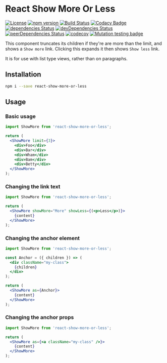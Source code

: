 # React Show More Or Less

[![License](https://img.shields.io/badge/License-Apache%202.0-blue.svg)](https://opensource.org/licenses/Apache-2.0)
[![npm version](https://badge.fury.io/js/react-show-more-or-less.svg)](https://badge.fury.io/js/react-show-more-or-less)
[![Build Status](https://travis-ci.org/pikselpalette/react-show-more-or-less.svg?branch=master)](https://travis-ci.org/pikselpalette/react-show-more-or-less)
[![Codacy Badge](https://api.codacy.com/project/badge/Grade/d4cee746ac5f43798afe8ae40e4d36d7)](https://www.codacy.com/app/samboylett/react-show-more-or-less?utm_source=github.com&amp;utm_medium=referral&amp;utm_content=pikselpalette/react-show-more-or-less&amp;utm_campaign=Badge_Grade)
[![dependencies Status](https://david-dm.org/pikselpalette/react-show-more-or-less/status.svg)](https://david-dm.org/pikselpalette/react-show-more-or-less)
[![devDependencies Status](https://david-dm.org/pikselpalette/react-show-more-or-less/dev-status.svg)](https://david-dm.org/pikselpalette/react-show-more-or-less?type=dev)
[![peerDependencies Status](https://david-dm.org/pikselpalette/react-show-more-or-less/peer-status.svg)](https://david-dm.org/pikselpalette/react-show-more-or-less?type=peer)
[![codecov](https://codecov.io/gh/pikselpalette/react-show-more-or-less/branch/master/graph/badge.svg)](https://codecov.io/gh/pikselpalette/react-show-more-or-less)
[![Mutation testing badge](https://badge.stryker-mutator.io/github.com/pikselpalette/react-show-more-or-less/master)](https://stryker-mutator.github.io)

This component truncates its children if they're are more than the limit, and shows a `Show more` link. Clicking this expands it then shows `Show less` link.

It is for use with list type views, rather than on paragraphs.

## Installation

```sh
npm i --save react-show-more-or-less
```

## Usage

### Basic usage

```jsx
import ShowMore from 'react-show-more-or-less';

return (
  <ShowMore limit={3}>
    <div>Foo</div>
    <div>Bar</div>
    <div>Wham</div>
    <div>Bam</div>
    <div>Betty</div>
  </ShowMore>
);
```

### Changing the link text

```jsx
import ShowMore from 'react-show-more-or-less';

return (
  <ShowMore showMore="More" showLess={(<p>Less</p>)}>
    {content}
  </ShowMore>
);
```

### Changing the anchor element

```jsx
import ShowMore from 'react-show-more-or-less';

const Anchor = ({ children }) => (
  <div className="my-class">
    {children}
  </div>
);

return (
  <ShowMore as={Anchor}>
    {content}
  </ShowMore>
);
```

### Changing the anchor props

```jsx
import ShowMore from 'react-show-more-or-less';

return (
  <ShowMore as={<a className="my-class" />}>
    {content}
  </ShowMore>
);
```
